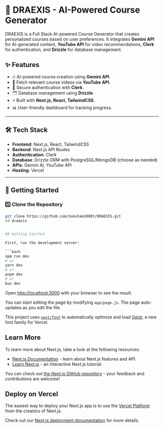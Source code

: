 # 🚀 DRAEXIS - AI-Powered Course Generator

DRAEXIS is a Full Stack AI-powered Course Generator that creates personalized courses based on user preferences. It integrates **Gemini API** for AI-generated content, **YouTube API** for video recommendations, **Clerk** for authentication, and **Drizzle** for database management.

## ✨ Features
- 🔥 AI-powered course creation using **Gemini API**.
- 🎥 Fetch relevant course videos via **YouTube API**.
- 🔐 Secure authentication with **Clerk**.
- 🗂️ Database management using **Drizzle**.
- ⚡ Built with **Next.js, React, TailwindCSS**.
- 📊 User-friendly dashboard for tracking progress.

---

## 🛠️ Tech Stack
- **Frontend**: Next.js, React, TailwindCSS
- **Backend**: Next.js API Routes
- **Authentication**: Clerk
- **Database**: Drizzle ORM with PostgreSQL/MongoDB (choose as needed)
- **APIs**: Gemini AI, YouTube API
- **Hosting**: Vercel

---

## 🚀 Getting Started

### 1️⃣ Clone the Repository
```bash
git clone https://github.com/Saksham1800t/DRAEXIS.git
cd draexis


## Getting Started

First, run the development server:

```bash
npm run dev
# or
yarn dev
# or
pnpm dev
# or
bun dev
```

Open [http://localhost:3000](http://localhost:3000) with your browser to see the result.

You can start editing the page by modifying `app/page.js`. The page auto-updates as you edit the file.

This project uses [`next/font`](https://nextjs.org/docs/app/building-your-application/optimizing/fonts) to automatically optimize and load [Geist](https://vercel.com/font), a new font family for Vercel.

## Learn More

To learn more about Next.js, take a look at the following resources:

- [Next.js Documentation](https://nextjs.org/docs) - learn about Next.js features and API.
- [Learn Next.js](https://nextjs.org/learn) - an interactive Next.js tutorial.

You can check out [the Next.js GitHub repository](https://github.com/vercel/next.js) - your feedback and contributions are welcome!

## Deploy on Vercel

The easiest way to deploy your Next.js app is to use the [Vercel Platform](https://vercel.com/new?utm_medium=default-template&filter=next.js&utm_source=create-next-app&utm_campaign=create-next-app-readme) from the creators of Next.js.

Check out our [Next.js deployment documentation](https://nextjs.org/docs/app/building-your-application/deploying) for more details.
